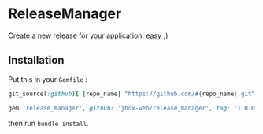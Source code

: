 # ReleaseManager

Create a new release for your application, easy ;)

## Installation

Put this in your `Gemfile` :

```ruby
git_source(:github){ |repo_name| "https://github.com/#{repo_name}.git" }

gem 'release_manager', github: 'jbox-web/release_manager', tag: '1.0.0'
```

then run `bundle install`.
